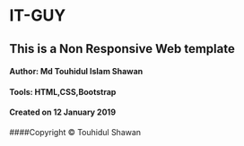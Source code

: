 # IT-GUY
## This is a Non Responsive Web template
#### Author: Md Touhidul Islam Shawan
#### Tools: HTML,CSS,Bootstrap
#### Created on 12 January 2019
####Copyright © Touhidul Shawan
